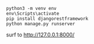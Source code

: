 ```
python3 -m venv env
env\Scripts\activate
pip install djangorestframework
python manage.py runserver
```

surf to http://127.0.0.1:8000/